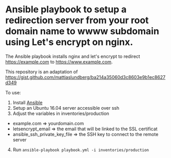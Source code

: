 # Ansible playbook to setup a redirection server from your root domain name to wwww subdomain using Let's encrypt on nginx.

The Ansible playbook installs nginx and let's encrypt to redirect https://example.com to https://www.example.com.

This repository is an adaptation of https://gist.github.com/mattiaslundberg/ba214a35060d3c8603e9b1ec8627d349

To use:
 1. Install [Ansible](https://www.ansible.com/)
 2. Setup an Ubuntu 16.04 server accessible over ssh
 3. Adjust the variables in inventories/production
  - example.com => yourdomain.com
  - letsencrypt_email => the email that will be linked to the SSL certificat
  - ansible_ssh_private_key_file => the SSH key to connect to the remote server
 4. Run `ansible-playbook playbook.yml -i inventories/production`
